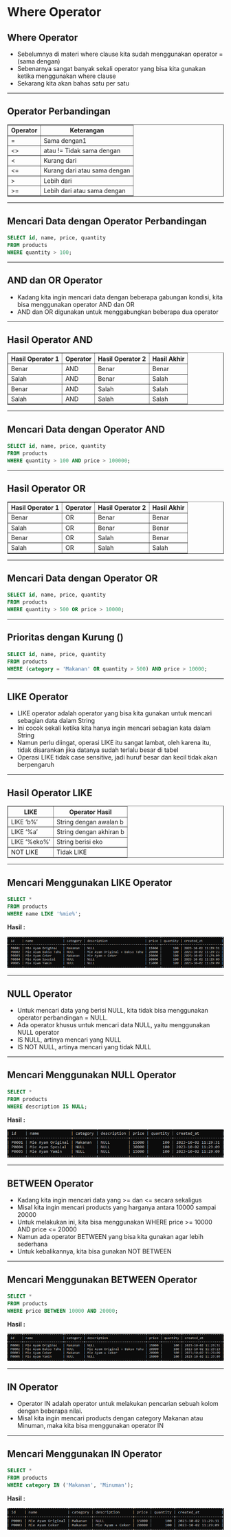 # Where Operator

## Where Operator

- Sebelumnya di materi where clause kita sudah menggunakan operator = (sama dengan)
- Sebenarnya sangat banyak sekali operator yang bisa kita gunakan ketika menggunakan where clause
- Sekarang kita akan bahas satu per satu

---

## Operator Perbandingan

<table border="1" width="100%">
    <tr>
        <th>Operator</th>
        <th>Keterangan</th>
    </tr>
    <tr>
        <td>=</td>
        <td>Sama dengan1</td>
    </tr>
    <tr>
        <td><></td>
        <td>atau != Tidak sama dengan</td>
    </tr>
    <tr>
        <td><</td>
        <td>Kurang dari</td>
    </tr>
    <tr>
        <td><=</td>
        <td>Kurang dari atau sama dengan</td>
    </tr>
    <tr>
        <td>></td>
        <td>Lebih dari</td>
    </tr>
    <tr>
        <td>>=</td>
        <td>Lebih dari atau sama dengan</td>
    </tr>
</table>

---

## Mencari Data dengan Operator Perbandingan

```sql
SELECT id, name, price, quantity
FROM products
WHERE quantity > 100;
```
---

## AND dan OR Operator

- Kadang kita ingin mencari data dengan beberapa gabungan kondisi, kita bisa menggunakan operator AND dan OR
- AND dan OR digunakan untuk menggabungkan beberapa dua operator

---

## Hasil Operator AND

<table border="1" width="100%">
    <tr>
        <th>Hasil Operator 1</th>
        <th>Operator</th>
        <th>Hasil Operator 2</th>
        <th>Hasil Akhir</th>
    </tr>
    <tr>
        <td>Benar</td>
        <td>AND</td>
        <td>Benar</td>
        <td>Benar</td>
    </tr>
    <tr>
        <td>Salah</td>
        <td>AND</td>
        <td>Benar</td>
        <td>Salah</td>
    </tr>
    <tr>
        <td>Benar</td>
        <td>AND</td>
        <td>Salah</td>
        <td>Salah</td>
    </tr>
    <tr>
        <td>Salah</td>
        <td>AND</td>
        <td>Salah</td>
        <td>Salah</td>
    </tr>
</table>

---

## Mencari Data dengan Operator AND

```sql
SELECT id, name, price, quantity
FROM products
WHERE quantity > 100 AND price > 100000;
```
---

## Hasil Operator OR

<table border="1" width="100%">
    <tr>
        <th>Hasil Operator 1</th>
        <th>Operator</th>
        <th>Hasil Operator 2</th>
        <th>Hasil Akhir</th>
    </tr>
    <tr>
        <td>Benar</td>
        <td>OR</td>
        <td>Benar</td>
        <td>Benar</td>
    </tr>
    <tr>
        <td>Salah</td>
        <td>OR</td>
        <td>Benar</td>
        <td>Benar</td>
    </tr>
    <tr>
        <td>Benar</td>
        <td>OR</td>
        <td>Salah</td>
        <td>Benar</td>
    </tr>
    <tr>
        <td>Salah</td>
        <td>OR</td>
        <td>Salah</td>
        <td>Salah</td>
    </tr>
</table>

---

## Mencari Data dengan Operator OR

```sql
SELECT id, name, price, quantity
FROM products
WHERE quantity > 500 OR price > 10000;
```

---

## Prioritas dengan Kurung ()

```sql
SELECT id, name, price, quantity
FROM products
WHERE (category = 'Makanan' OR quantity > 500) AND price > 10000;
```

---

## LIKE Operator
- LIKE operator adalah operator yang bisa kita gunakan untuk mencari sebagian data dalam String
- Ini cocok sekali ketika kita hanya ingin mencari sebagian kata dalam String
- Namun perlu diingat, operasi LIKE itu sangat lambat, oleh karena itu, tidak disarankan jika datanya sudah terlalu besar di tabel
- Operasi LIKE tidak case sensitive, jadi huruf besar dan kecil tidak akan berpengaruh

---

## Hasil Operator LIKE

<table border="1" width="100%">
    <tr>
        <th>LIKE</th>
        <th>Operator Hasil</th>
    </tr>
    <tr>
        <td>LIKE ‘b%’</td>
        <td>String dengan awalan b</td>
    </tr>
    <tr>
        <td>LIKE ‘%a’</td>
        <td>String dengan akhiran b</td>
    </tr>
    <tr>
        <td>LIKE ‘%eko%’</td>
        <td>String berisi eko</td>
    </tr>
    <tr>
        <td>NOT LIKE</td>
        <td>Tidak LIKE</td>
    </tr>
</table>

---

## Mencari Menggunakan LIKE Operator

```sql
SELECT *
FROM products
WHERE name LIKE '%mie%';
```

**Hasil :**

![1](../assets/img/19/1.PNG)

---

## NULL Operator

- Untuk mencari data yang berisi NULL, kita tidak bisa menggunakan operator perbandingan = NULL.
- Ada operator khusus untuk mencari data NULL, yaitu menggunakan NULL operator
- IS NULL, artinya mencari yang NULL
- IS NOT NULL, artinya mencari yang tidak NULL

---

## Mencari Menggunakan NULL Operator

```sql
SELECT *
FROM products
WHERE description IS NULL;
```

**Hasil :**

![2](../assets/img/19/2.PNG)

---

## BETWEEN Operator

- Kadang kita ingin mencari data yang >= dan <= secara sekaligus
- Misal kita ingin mencari products yang harganya antara 10000 sampai 20000
- Untuk melakukan ini, kita bisa menggunakan WHERE price >= 10000 AND price <= 20000
- Namun ada operator BETWEEN yang bisa kita gunakan agar lebih sederhana
- Untuk kebalikannya, kita bisa gunakan NOT BETWEEN

---

## Mencari Menggunakan BETWEEN Operator

```sql
SELECT *
FROM products
WHERE price BETWEEN 10000 AND 20000;
```

**Hasil :**

![3](../assets/img/19/3.PNG)

---

## IN Operator

- Operator IN adalah operator untuk melakukan pencarian sebuah kolom dengan beberapa nilai.
- Misal kita ingin mencari products dengan category Makanan atau Minuman, maka kita bisa menggunakan operator IN

---

## Mencari Menggunakan IN Operator

```sql
SELECT *
FROM products
WHERE category IN ('Makanan', 'Minuman');
```

**Hasil :**

![4](../assets/img/19/4.PNG)
